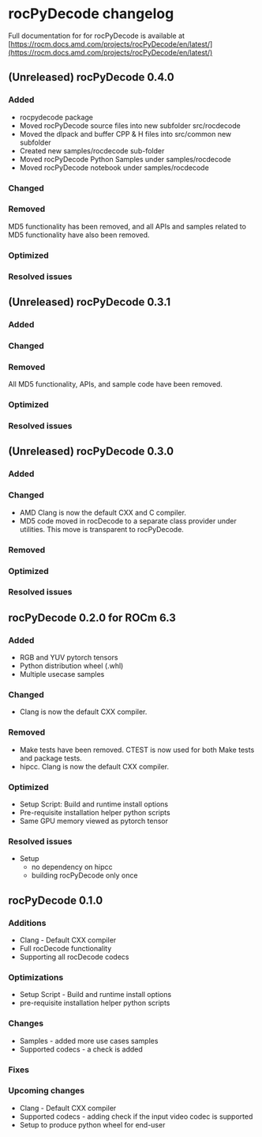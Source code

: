 # rocPyDecode changelog

Full documentation for for rocPyDecode is available at [https://rocm.docs.amd.com/projects/rocPyDecode/en/latest/](https://rocm.docs.amd.com/projects/rocPyDecode/en/latest/)

## (Unreleased) rocPyDecode 0.4.0

### Added
* rocpydecode package 
* Moved rocPyDecode source files into new subfolder src/rocdecode
* Moved the dlpack and buffer CPP & H files into src/common new subfolder
* Created new samples/rocdecode sub-folder
* Moved rocPyDecode Python Samples under samples/rocdecode
* Moved rocPyDecode notebook under samples/rocdecode

### Changed

### Removed

MD5 functionality has been removed, and all APIs and samples related to MD5 functionality have also been removed.

### Optimized

### Resolved issues

## (Unreleased) rocPyDecode 0.3.1

### Added

### Changed

### Removed

All MD5 functionality, APIs, and sample code have been removed.

### Optimized

### Resolved issues

## (Unreleased) rocPyDecode 0.3.0

### Added

### Changed

* AMD Clang is now the default CXX and C compiler.
* MD5 code moved in rocDecode to a separate class provider under utilities. This move is transparent to rocPyDecode.

### Removed

### Optimized

### Resolved issues

## rocPyDecode 0.2.0 for ROCm 6.3

### Added

* RGB and YUV pytorch tensors
* Python distribution wheel (.whl)
* Multiple usecase samples

### Changed

* Clang is now the default CXX compiler.

### Removed

* Make tests have been removed. CTEST is now used for both Make tests and package tests.
* hipcc. Clang is now the default CXX compiler.

### Optimized

* Setup Script: Build and runtime install options
* Pre-requisite installation helper python scripts
* Same GPU memory viewed as pytorch tensor

### Resolved issues

* Setup
  * no dependency on hipcc
  * building rocPyDecode only once

## rocPyDecode 0.1.0

### Additions

* Clang - Default CXX compiler
* Full rocDecode functionality
* Supporting all rocDecode codecs

### Optimizations

* Setup Script - Build and runtime install options
* pre-requisite installation helper python scripts

### Changes

* Samples - added more use cases samples
* Supported codecs - a check is added

### Fixes

### Upcoming changes
* Clang - Default CXX compiler
* Supported codecs - adding check if the input video codec is supported
* Setup to produce python wheel for end-user


